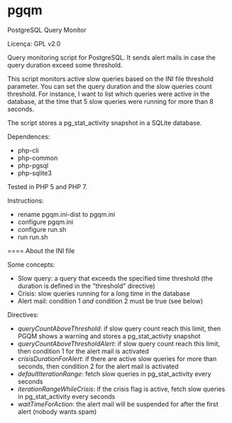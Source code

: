 pgqm
====

PostgreSQL Query Monitor

Licença: GPL v2.0

Query monitoring script for PostgreSQL. It sends alert mails in case the query duration exceed some threshold.

This script monitors active slow queries based on the INI file threshold parameter.
You can set the query duration and the slow queries count threshold.
For instance, I want to list which queries were active in the database, at the time that 5 slow queries were running for more than 8 seconds.

The script stores a pg_stat_activity snapshot in a SQLite database.

Dependences:
- php-cli
- php-common
- php-pgsql
- php-sqlite3

Tested in PHP 5 and PHP 7.

Instructions:
- rename pgqm.ini-dist to pgqm.ini
- configure pgqm.ini
- configure run.sh
- run run.sh

====
About the INI file

Some concepts:
- Slow query: a query that exceeds the specified time threshold (the duration is defined in the "threshold" directive)
- Crisis: slow queries running for a long time in the database
- Alert mail: condition 1 *and* condition 2 must be true (see below)

Directives:
- _queryCountAboveThreshold_: if slow query count reach this limit, then PGQM shows a warning and stores a pg_stat_activty snapshot
- _queryCountAboveThresholdAlert_: if slow query count reach this limit, then condition 1 for the alert mail is activated
- _crisisDurationForAlert_: if there are active slow queries for more than <crisisDurationForAlert> seconds, then condition 2 for the alert mail is activated
- _defaultIterationRange_: fetch slow queries in pg_stat_activity every <defaultIterationRange> seconds
- _iterationRangeWhileCrisis_: if the crisis flag is active, fetch slow queries in pg_stat_activity every <iterationRangeWhileCrisis> seconds
- _waitTimeForAction_: the alert mail will be suspended for <waitTimeForAction> after the first alert (nobody wants spam)